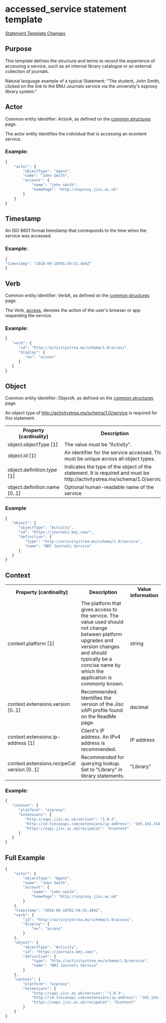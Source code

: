 # accessed_service statement template

[Statement Template Changes](/version_changes.md#access_service)

## Purpose
This template defines the structure and terms to record the experience of accessing a service, such as an internal library catalogue or an external collection of journals.

Natural language example of a typical Statement: "The student, John Smith, clicked on the link to the BMJ Journals service via the university's ezproxy library system."

## Actor
Common entity identifier:  ActorA, as defined on the [common structures](/common_structures.md#actora) page.

The actor entity identifies the individual that is accessing an econtent service.

### Example:

``` Javascript
{
    "actor": {
        "objectType": "Agent",
        "name": "John Smith",
        "account": {
            "name": "john-smith",
            "homePage": "http://ezproxy.jisc.ac.uk"
        }
    }
}
```

## Timestamp
An ISO 8601 format timestamp that corresponds to the time when the service was accessed.

### Example:

``` javascript
{
"timestamp": "2018-09-18T01:54:51.484Z"
}
`````` 

## Verb
Common entity identifier: VerbA, as defined on the [common structures](/common_structures.md#verba) page.

The Verb, [access](/vocabulary.md#verbs), denotes the action of the user's browser or app requesting the service.

### Example:

``` javascript
}
   "verb": {
      "id": "http://activitystrea.ms/schema/1.0/access",
      "display": {
         "en": "access"
      }
   }
}
```

## Object
Common entity identifier: ObjectA, as defined on the [common structures](/common_structures.md#objecta) page. 

An object type of http://activitystrea.ms/schema/1.0/service is required for this statement.

<table>
	<tr><th>Property [cardinality]</th><th>Description</th><th>Value information</</th></tr>
	<tr>
		<td>object.objectType [1]</td>
		<td>The value must be "Activity".</td>
		<td>String, value must be "Activity".</td>
	</tr>
	<tr>
		<td>object.id [1]</td>
		<td>An identifier for the service accessed. This must be unique across all object types.</td>
		<td>iri</td>
	</tr>
	<tr>
		<td>object.definition.type [1]</td>
		<td>Indicates the type of the object of the statement. It is required and must be http://activitystrea.ms/schema/1.0/service.</td>
		<td>http://activitystrea.ms/schema/1.0/service</td>
	</tr>
	<tr>
		<td>object.definition.name [0..1]</td>
		<td>Optional human-readable name of the service</td>
		<td>string</td>
	</tr>
</table>

### Example

``` javascript
{
   "object": {
      "objectType": "Activity",
      "id": "https://journals.bmj.com/",
      "definition": {
         "type": "http://activitystrea.ms/schema/1.0/service",
         "name": "BMJ Journals Service"
      }
   }
}
```

## Context

<table>
	<tr><th>Property [cardinality]</th><th>Description</th><th>Value information</</th></tr>
	<tr>
		<td>context.platform [1]</td>
		<td>The platform that gives access to the service. The value used should not change between platform upgrades and version changes and should typically be a concise name by which the application is commonly known.</td>
		<td>string</td>
	</tr>	
	<tr>
		<td>context.extensions.version [0..1]</td>
		<td>Recommended. Identifies the version of the Jisc xAPI profile found on the ReadMe page. <br/></td>
		<td>decimal</td>
	</tr>
		<td>context.extensions.ip-address [1]</td>
		<td>Client's IP address. An IPv4 address is recommended.</td>
		<td>IP address</td>
	</tr>
	<tr>
		<td>context.extensions.recipeCat version [0..1]</td>
		<td>Recommended for querying lookup. Set to "Library" in library statements.<br/></td>
		<td>"Library"</td>
	</tr>
</table>

### Example:

``` javascript
{
   "context": {
      "platform": "ezproxy",
      "extensions": {
         "http://xapi.jisc.ac.uk/version": "1.0.2",
         "http://id.tincanapi.com/extensions/ip-address": "165.154.154.1",
         "https://xapi.jisc.ac.uk/recipeCat": "Econtent"
      }
   }
}
```

## Full Example
``` javascript
{
	"actor": {
		"objectType": "Agent",
		"name": "John Smith",
		"account": {
			"name": "john-smith",
			"homePage": "http://ezproxy.jisc.ac.uk"
		}
	},
	"timestamp": "2018-09-18T01:54:51.484Z",
	"verb": {
		"id": "http://activitystrea.ms/schema/1.0/access",
		"display": {
			"en": "access"
		}
	},
	"object": {
		"objectType": "Activity",
		"id": "https://journals.bmj.com/",
		"definition": {
			"type": "http://activitystrea.ms/schema/1.0/service",
			"name": "BMJ Journals Service"
		}
	},
	"context": {
		"platform": "ezproxy",
		"extensions": {
			"http://xapi.jisc.ac.uk/version": "1.0.3",
			"http://id.tincanapi.com/extensions/ip-address": "165.154.154.1",
			"https://xapi.jisc.ac.uk/recipeCat": "Econtent"
		}
	}
}
```
